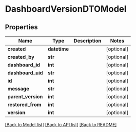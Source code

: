 # DashboardVersionDTOModel

## Properties
Name | Type | Description | Notes
------------ | ------------- | ------------- | -------------
**created** | **datetime** |  | [optional] 
**created_by** | **str** |  | [optional] 
**dashboard_id** | **int** |  | [optional] 
**dashboard_uid** | **str** |  | [optional] 
**id** | **int** |  | [optional] 
**message** | **str** |  | [optional] 
**parent_version** | **int** |  | [optional] 
**restored_from** | **int** |  | [optional] 
**version** | **int** |  | [optional] 

[[Back to Model list]](../README.md#documentation-for-models) [[Back to API list]](../README.md#documentation-for-api-endpoints) [[Back to README]](../README.md)



